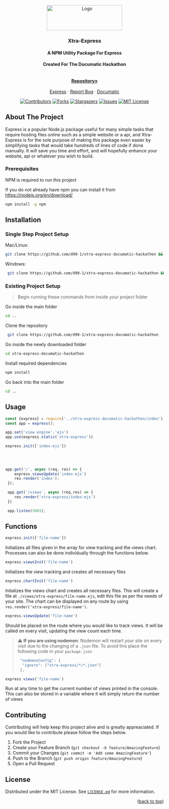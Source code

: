 <a name="readme-top"></a>
<br />
<div align="center">
  <a href="https://github.com/D99-1/Xtra-Express-Documatic-Hackathon">
    <img src="https://raw.githubusercontent.com/D99-1/Xtra-Express-Documatic-Hackathon/main/Xtra-express%20LOGO.png" alt="Logo" width="240" height="80">
  </a>

  <h3 align="center">Xtra-Express</h3>
<p align="center">
   <h4>A NPM Utility Package For Express</h4>
   <h4>Created For The Documatic Hackathon</h4>
    <br />
    <a href="https://github.com/d99-1/xtra-express-documatic-hackathon"><strong>Repository»</strong></a>
    <br />
    <br />
    <a href="https://expressjs.com/">Express</a>
    ·
    <a href="https://github.com/d99-1/xtra-express-documatic-hackathon/issues">Report Bug</a>
    ·
    <a href="https://www.documatic.com/">Documatic</a>
  </p>



[![Contributors][contributors-shield]][contributors-url]
[![Forks][forks-shield]][forks-url]
[![Stargazers][stars-shield]][stars-url]
[![Issues][issues-shield]][issues-url]
[![MIT License][license-shield]][license-url]

</div>

## About The Project

Express is a popular Node.js package useful for many simple tasks that require hosting files online such as a simple website or a api, and Xtra-Express is for the sole purpose of making this package even easier by simplifying tasks that would take hundreds of lines of code if done manually. It will save you time and effort, and will hopefully enhance your website, api or whatever you wish to build.


### Prerequisites

NPM is required to run this project

If you do not already have npm you can install it from https://nodejs.org/en/download/ 
  ```sh
  npm install -g npm
  ```

## Installation
### Single Step Project Setup

Mac/Linux:
```sh
git clone https://github.com/d99-1/xtra-express-documatic-hackathon && cd xtra-express-documatic-hackathon && npm install && cd .. && mkdir myProject && cd myProject && npm init -y && touch index.js 
```
Windows:
```sh
 git clone https://github.com/d99-1/xtra-express-documatic-hackathon && cd xtra-express-documatic-hackathon && npm install && cd .. && mkdir myProject && cd myProject && npm init -y && type NUL >> index.js
 ```
### Existing Project Setup
> Begin running these commands from inside your project folder

Go inside the main folder
```sh
cd ..
```
Clone the repository
```sh 
 git clone https://github.com/d99-1/xtra-express-documatic-hackathon
```
Go inside the newly downloaded folder
```sh
cd xtra-express-documatic-hackathon
```
Install required dependencies
```sh
npm install
```
Go back into the main folder
```sh 
cd ..
```

## Usage

```js
const {express} = require('../xtra-express-documatic-hackathon/index')  // Import xtra-express's index.js from the dowloaded files
const app = express();                                                  // create app

app.set('view engine','ejs')                                            // Set ejs to view engine
app.use(express.static('xtra-express'))                                 // This is necessary if you want the views chart page

express.init(['index-ejs'])                                             // Initializes all your files

                                                                        // Make sure to replace `.` with `-` in all 
                                                                        // file names you provide to the package
                                           
app.get('/', async (req, res) => {          
    express.viewsUpdate('index-ejs')                                    // Tells the package that a new view has occured
    res.render('index');                                                // Render your content inside the `views` folder as normal
 });

 app.get('/views', async (req,res) => {
    res.render('xtra-express/index-ejs')                                // Render the views chart for the specified file on that path
 })

 app.listen(5001);
```

## Functions
```js
express.init(['file-name']) 
```
Initializes all files given in the array for view tracking and the views chart. Processes can also be done individually through the functions below.
```js
express.viewsInit('file-name')
```
Initializes the view tracking and creates all necessary files
```js
express.chartInit('file-name')
```
Initalizes the views chart and creates all necessary files. This will create a file at `./views/xtra-express/file-name.ejs`, edit this file as per the needs of your site. The chart can be displayed on any route by using `res.render('xtra-express/file-name')`.
```js
express.viewsUpdate('file-name')
```
Should be placed on the route where you would like to track views. It will be called on every visit, updating the view count each time.
> :warning: **If you are using nodemon**: Nodemon will restart your site on every visit due to the changing of a `.json` file. To avoid this place the following code in your `package.json`
> ```js
>  "nodemonConfig": {
>   "ignore": ["xtra-express/*/*.json"]
>  },
> ```
```js
express.views('file-name')
```
Run at any time to get the current number of views printed in the console. This can also be stored in a variable where it will simply return the number of views 





## Contributing
Contributing will help keep this project alive and is greatly appreaciated. If you would like to contribute please follow the steps below.

1. Fork the Project
2. Create your Feature Branch (`git checkout -b feature/AmazingFeature`)
3. Commit your Changes (`git commit -m 'Add some AmazingFeature'`)
4. Push to the Branch (`git push origin feature/AmazingFeature`)
5. Open a Pull Request




## License

Distributed under the MIT License. See <a href="https://github.com/D99-1/Xtra-Express-Documatic-Hackathon/blob/main/LICENSE.md">`LICENSE.md`</a> for more information.

<p align="right">(<a href="#readme-top">back to top</a>)</p>



[contributors-shield]: https://img.shields.io/github/contributors/D99-1/Xtra-Express-Documatic-Hackathon.svg?style=for-the-badge
[contributors-url]: https://github.com/D99-1/Xtra-Express-Documatic-Hackathon/graphs/contributors
[forks-shield]: https://img.shields.io/github/forks/D99-1/Xtra-Express-Documatic-Hackathon.svg?style=for-the-badge
[forks-url]: https://github.com/D99-1/Xtra-Express-Documatic-Hackathon/network/members
[stars-shield]: https://img.shields.io/github/stars/D99-1/Xtra-Express-Documatic-Hackathon.svg?style=for-the-badge
[stars-url]: https://github.com/D99-1/Xtra-Express-Documatic-Hackathon/stargazers
[issues-shield]: https://img.shields.io/github/issues/D99-1/Xtra-Express-Documatic-Hackathon.svg?style=for-the-badge
[issues-url]: https://github.com/D99-1/Xtra-Express-Documatic-Hackathon/issues
[license-shield]: https://img.shields.io/github/license/D99-1/Xtra-Express-Documatic-Hackathon.svg?style=for-the-badge
[license-url]: https://github.com/D99-1/Xtra-Express-Documatic-Hackathon/blob/main/LICENSE.md

